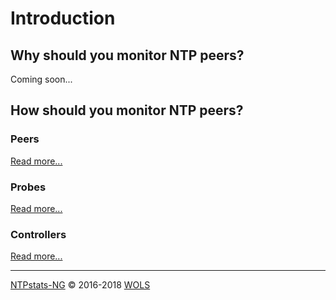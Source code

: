 # Introduction <a id="module_ntpstatsng_introduction"></a>

## Why should you monitor NTP peers?

Coming soon...

## How should you monitor NTP peers?

### Peers

[Read more...](11-Peers.md#module_ntpstatsng_peers)

### Probes

[Read more...](12-Probes.md#module_ntpstatsng_probes)

### Controllers

[Read more...](13-Controllers.md#module_ntpstatsng_controllers)

----

[NTPstats-NG](/icingaweb2/doc/module/toc?moduleName=ntpstatsng) &#169; 2016-2018 [WOLS](https://github.com/wols/icingaweb2-module-ntpstatsng)
